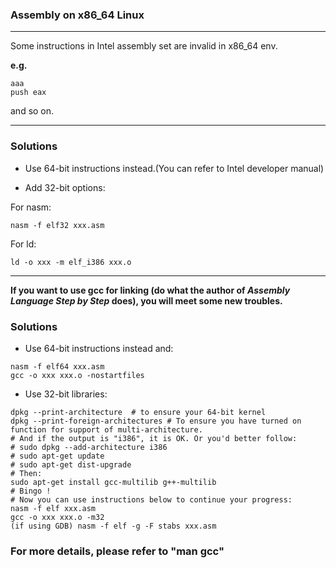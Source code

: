 ### Assembly on x86_64 Linux

---

Some instructions in Intel assembly set are invalid in x86_64 env.

**e.g.**

```
aaa
push eax
```

and so on.

---

### Solutions

- Use 64-bit instructions instead.(You can refer to Intel developer manual)

- Add 32-bit options:

For nasm:   

```
nasm -f elf32 xxx.asm
```

For ld:

```
ld -o xxx -m elf_i386 xxx.o
```

---

**If you want to use gcc for linking (do what the author of *Assembly Language Step by Step* does), you will meet some new troubles.**

### Solutions

- Use 64-bit instructions instead and:

```
nasm -f elf64 xxx.asm
gcc -o xxx xxx.o -nostartfiles
```

- Use 32-bit libraries:

```
dpkg --print-architecture  # to ensure your 64-bit kernel
dpkg --print-foreign-architectures # To ensure you have turned on function for support of multi-architecture. 
# And if the output is "i386", it is OK. Or you'd better follow:
# sudo dpkg --add-architecture i386
# sudo apt-get update
# sudo apt-get dist-upgrade
# Then:
sudo apt-get install gcc-multilib g++-multilib
# Bingo !
# Now you can use instructions below to continue your progress:
nasm -f elf xxx.asm
gcc -o xxx xxx.o -m32
(if using GDB) nasm -f elf -g -F stabs xxx.asm
```

### For more details, please refer to "man gcc"